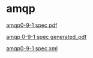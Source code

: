 # amqp

[amqp0-9-1 spec pdf](https://www.rabbitmq.com/resources/specs/amqp0-9-1.pdf)

[amqp 0-9-1 spec generated_pdf](https://www.rabbitmq.com/resources/specs/amqp-xml-doc0-9-1.pdf)

[amqp0-9-1 spec xml](https://www.rabbitmq.com/resources/specs/amqp0-9-1.xml)
